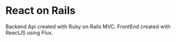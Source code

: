 # React on Rails

Backend Api created with Ruby on Rails MVC.
FrontEnd created with ReactJS using Flux.
